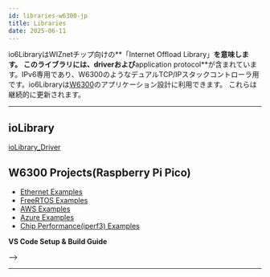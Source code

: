 ```yaml
---
id: libraries-w6300-jp
title: Libraries
date: 2025-06-11
---
```


io6LibraryはWIZnetチップ向けの**「Internet Offload Library」**を意味します。
このライブラリには、**driver**および**application protocol**が含まれています。IPv6専用であり、W6300のようなデュアルTCP/IPスタックコントローラ用です。io6Libraryは[W6300](overview-jp)のアプリケーション設計に利用できます。
これらは継続的に更新されます。

-----

## ioLibrary

[ioLibrary_Driver](https://github.com/Wiznet/ioLibrary_Driver) 

## W6300 Projects(Raspberry Pi Pico)

- [Ethernet Examples](https://github.com/WIZnet-ioNIC/WIZnet-PICO-C)
- [FreeRTOS Examples](https://github.com/WIZnet-ioNIC/WIZnet-PICO-FREERTOS-C)
- [AWS Examples](https://github.com/WIZnet-ioNIC/WIZnet-PICO-AWS-C)
- [Azure Examples](https://github.com/WIZnet-ioNIC/WIZnet-PICO-AZURE-C)
- [Chip Performance(iperf3) Examples](https://github.com/WIZnet-ioNIC/WIZnet-PICO-IPERF3-C)


**VS Code Setup & Build Guide**

<!-- [VS Codeガイド](make-a-new-projects-vscode.md) --> -->


<!-- ## W6300チュートリアルproject

  - **[VS Codeでのビルドガイド](make-a-new-projects-vscode.md)** -->

<!-- 🌎[W6100ループバック](https://maker.wiznet.io/2019/04/30/wiznetw6100evb-loopback-2/)

🌎[W6100 NTP](https://maker.wiznet.io/2019/04/30/wiznetw6100evb-ntp-3/)

🌎[W6100 DNS](https://maker.wiznet.io/2019/04/30/wiznetw6100evb-dns/)

🌎[W6100 FTPサーバー](https://maker.wiznet.io/2019/04/30/wiznetw6100evb-ftpserver/)

🌎[W6100 FTPクライアント](https://maker.wiznet.io/2019/04/30/wiznetw6100evb-ftpc/)

🌎[W6100 IPv6自動構成](https://maker.wiznet.io/2019/04/30/wiznetw6100evb-addressautoconfiguration/)

🌎[W6100 TLS](https://maker.wiznet.io/2019/04/30/wiznetw6100evb-tls/)

🌎[W6100 HTTPサーバー](https://maker.wiznet.io/2019/04/30/wiznetw6100evb-http_server/) -->

-----